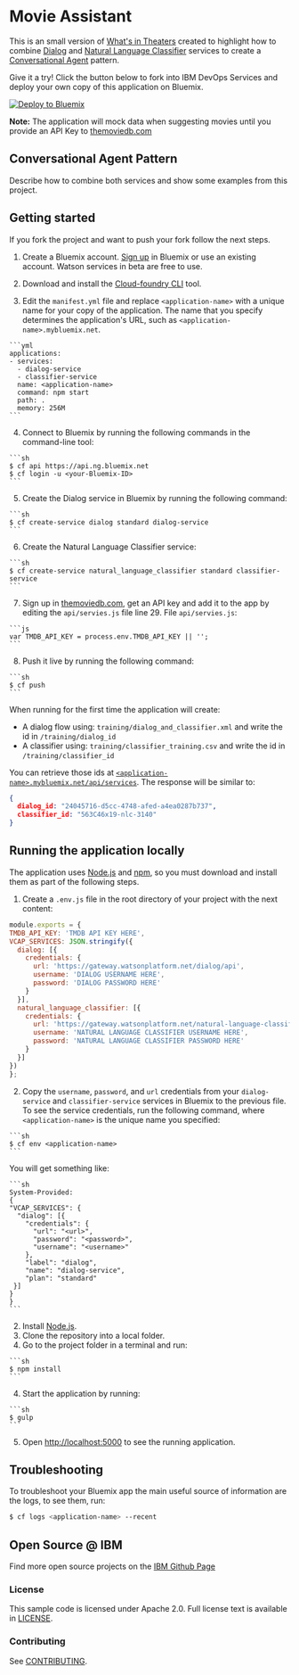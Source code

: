 # Movie Assistant

  This is an small version of [What's in Theaters](https://github.com/watson-developer-cloud/movieapp-dialog) created to highlight how to combine [Dialog][dialog] and [Natural Language Classifier][classifier] services to create a [Conversational Agent]() pattern.


Give it a try! Click the button below to fork into IBM DevOps Services and deploy your own copy of this application on Bluemix.

[![Deploy to Bluemix](https://bluemix.net/deploy/button.png)](https://bluemix.net/deploy?repository=https://github.com/germanattanasio/movie-assistant)

**Note:** The application will mock data when suggesting movies until you provide an API Key to [themoviedb.com]()

## Conversational Agent Pattern

Describe how to combine both services and show some examples from this project.

## Getting started
If you fork the project and want to push your fork follow the next steps.

  1. Create a Bluemix account. [Sign up][sign_up] in Bluemix or use an existing account. Watson services in beta are free to use.

  2. Download and install the [Cloud-foundry CLI][cloud_foundry] tool.

  3. Edit the `manifest.yml` file and replace `<application-name>` with a unique name for your copy of the application. The name that you specify determines the application's URL, such as `<application-name>.mybluemix.net`.

    ```yml
    applications:
    - services:
      - dialog-service
      - classifier-service
      name: <application-name>
      command: npm start
      path: .
      memory: 256M
    ```

  4. Connect to Bluemix by running the following commands in the command-line tool:

    ```sh
    $ cf api https://api.ng.bluemix.net
    $ cf login -u <your-Bluemix-ID>
    ```

  5. Create the Dialog service in Bluemix by running the following command:

    ```sh
    $ cf create-service dialog standard dialog-service
    ```

  6. Create the Natural Language Classifier service:

    ```sh
    $ cf create-service natural_language_classifier standard classifier-service
    ```

  7. Sign up in [themoviedb.com](), get an API key and add it to the app by editing the `api/servies.js` file line 29.
    File `api/servies.js`:
    
    ```js
    var TMDB_API_KEY = process.env.TMDB_API_KEY || '';
  	```
  8. Push it live by running the following command:

    ```sh
    $ cf push
    ```

When running for the first time the application will create:

  * A dialog flow using: `training/dialog_and_classifier.xml` and write the id in `/training/dialog_id`
  * A classifier using: `training/classifier_training.csv` and write the id in `/training/classifier_id`

You can retrieve those ids at [`<application-name>.mybluemix.net/api/services`](). The response will be similar to:

```json
{
  dialog_id: "24045716-d5cc-4748-afed-a4ea0287b737",
  classifier_id: "563C46x19-nlc-3140"
}
```

## Running the application locally
  The application uses [Node.js](http://nodejs.org/) and [npm](https://www.npmjs.com/), so you must download and install them as part of the following steps.

  1. Create a `.env.js` file in the root directory of your project with the next content:
 
  ```js
  module.exports = {
  TMDB_API_KEY: 'TMDB API KEY HERE',
  VCAP_SERVICES: JSON.stringify({
    dialog: [{
      credentials: {
        url: 'https://gateway.watsonplatform.net/dialog/api',
        username: 'DIALOG USERNAME HERE',
        password: 'DIALOG PASSWORD HERE'
      }
    }],
    natural_language_classifier: [{
      credentials: {
        url: 'https://gateway.watsonplatform.net/natural-language-classifier/api',
        username: 'NATURAL LANGUAGE CLASSIFIER USERNAME HERE',
        password: 'NATURAL LANGUAGE CLASSIFIER PASSWORD HERE'
      }
    }]
  })
  };
  ```
  2. Copy the `username`, `password`, and `url` credentials from your `dialog-service` and `classifier-service` services in Bluemix to the previous file. To see the service credentials, run the following command, where `<application-name>` is the unique name you specified:

    ```sh
    $ cf env <application-name>
    ```
   You will get something like:

    ```sh
    System-Provided:
    {
    "VCAP_SERVICES": {
      "dialog": [{
        "credentials": {
          "url": "<url>",
          "password": "<password>",
          "username": "<username>"
        },
        "label": "dialog",
        "name": "dialog-service",
        "plan": "standard"
     }]
    }
    }
    ```

  2. Install [Node.js](http://nodejs.org/).
  3. Clone the repository into a local folder.
  3. Go to the project folder in a terminal and run:
        
    ```sh
    $ npm install
    ```
		
  4. Start the application by running: 

    ```sh
    $ gulp
    ```
  5. Open [http://localhost:5000]() to see the running application.

## Troubleshooting

To troubleshoot your Bluemix app the main useful source of information are the logs, to see them, run:

  ```sh
  $ cf logs <application-name> --recent
  ```

## Open Source @ IBM
  Find more open source projects on the [IBM Github Page](http://ibm.github.io/)

### License

  This sample code is licensed under Apache 2.0. Full license text is available in [LICENSE](LICENSE).

### Contributing

  See [CONTRIBUTING](CONTRIBUTING.md).


[cloud_foundry]: https://github.com/cloudfoundry/cli
[sign_up]:https://console.ng.bluemix.net/registration/
[dialog]: http://www.ibm.com/smarterplanet/us/en/ibmwatson/developercloud/dialog.html
[classifier]: http://www.ibm.com/smarterplanet/us/en/ibmwatson/developercloud/nl-classifier.html
